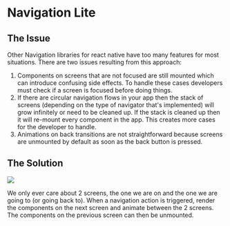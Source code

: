 # Navigation Lite

## The Issue

Other Navigation libraries for react native have too many features for most situations. There are two issues resulting from this approach:

1. Components on screens that are not focused are still mounted which can introduce confusing side effects. To handle these cases developers must check if a screen is focused before doing things.
2. If there are circular navigation flows in your app then the stack of screens (depending on the type of navigator that's implemented) will grow infinitely or need to be cleaned up. If the stack is cleaned up then it will re-mount every component in the app. This creates more cases for the developer to handle.
3. Animations on back transitions are not straightforward because screens are unmounted by default as soon as the back button is pressed.

## The Solution

![](/assets/demo.gif)

We only ever care about 2 screens, the one we are on and the one we are going to (or going back to). When a navigation action is triggered, render the components on the next screen and animate between the 2 screens. The components on the previous screen can then be unmounted.
